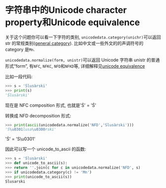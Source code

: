 # 字符串中的Unicode character property和Unicode equivalence
关于这个问题你可以看一下字符的类别, `unicodedata.category(unichr)`可以返回 str 的常规类别([general category]( https://en.wikipedia.org/wiki/Unicode_character_property)). 比如中文或一些外文的的声调符号的 category 是`Mn`.

`unicodedata.normalize(form, unistr)`可以返回 Unicode 字符串 unistr 的普通形式“form”, 有`NFC`, `NFKC`, `NFD`和`NFKD`等, 详细解释见[unicode equivalence]( https://en.wikipedia.org/wiki/Unicode_equivalence)

比如一段代码:

```python
>>> s = 'Ślusàrski'
>>> print(s)
'Ślusàrski'
```

现在是 NFC composition 形式, 也就是'Ś' = 'Ś'

转换成 NFD decomposition 形式:

```python
>>> print(ascii(unicodedata.normalize('NFD','Ślusàrski')))
'S\u0301lusa\u0300rski'
```

'Ś' = 'S\u0301'

因此可以写一个 unicode_to_ascii 的函数:

```python
>>> s = 'Ślusàrski'
>>> def unicode_to_ascii(s):
>>> return ''.join(c for c in unicodedata.normalize('NFD', s)
>>> if unicodedata.category(c) != 'Mn')
>>> print(unicode_to_ascii(s))
Slusarski
```